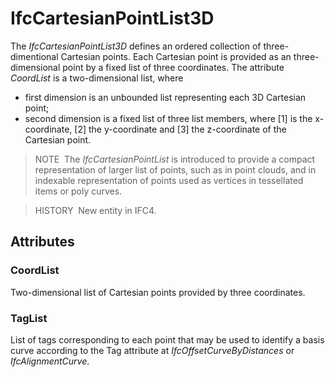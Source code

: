 # IfcCartesianPointList3D

The _IfcCartesianPointList3D_ defines an ordered collection of three-dimentional Cartesian points. Each Cartesian point is provided as an three-dimensional point by a fixed list of three coordinates. The attribute _CoordList_ is a two-dimensional list, where

* first dimension is an unbounded list representing each 3D Cartesian point;
* second dimension is a fixed list of three list members, where [1] is the x-coordinate, [2] the y-coordinate and [3] the z-coordinate of the Cartesian point.

> NOTE&nbsp; The _IfcCartesianPointList_ is introduced to provide a compact representation of larger list of points, such as in point clouds, and in indexable representation of points used as vertices in tessellated items or poly curves.

> HISTORY&nbsp; New entity in IFC4.

## Attributes

### CoordList
Two-dimensional list of Cartesian points provided by three coordinates.

### TagList
List of tags corresponding to each point that may be used to identify a basis curve according to the Tag attribute at _IfcOffsetCurveByDistances_ or _IfcAlignmentCurve_.

